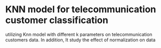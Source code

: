# KNN model for telecommunication customer classification
 utilizing Knn model with different k parameters on telecommunication customers data. In addition, It study the effect of normalization on data
